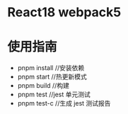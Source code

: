 # React18 webpack5

# 使用指南

-   pnpm install //安装依赖
-   pnpm start //热更新模式
-   pnpm build //构建
-   pnpm test //jest 单元测试
-   pnpm test-c //生成 jest 测试报告
